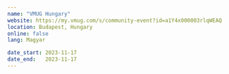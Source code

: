 ```yaml
---
name: "VMUG Hungary"
website: https://my.vmug.com/s/community-event?id=a1Y4x000003rlqWEAQ
location: Budapest, Hungary
online: false
lang: Magyar

date_start: 2023-11-17
date_end:   2023-11-17
---
```

